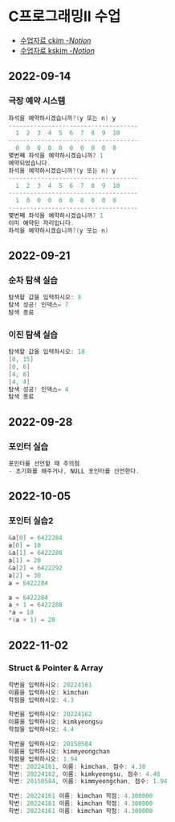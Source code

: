 # C프로그래밍II 수업
- [수업자료 ckim -*Notion*](https://charm-aluminum-6c2.notion.site/C-2-2b62c8d09ffc4522800e7f551e7d99f8)
- [수업자료 kskim -*Notion*](https://juniper-clef-fd2.notion.site/C-II-586ce7f8ff0440cd8d49df9580dbe4b8)

## 2022-09-14
### 극장 예약 시스템
``` c
좌석을 예약하시겠습니까?(y 또는 n) y
------------------------------------
  1  2  3  4  5  6  7  8  9  10
------------------------------------
  0  0  0  0  0  0  0  0  0  0
몇번째 좌석을 예약하시겠습니까? 1
예약되었습니다.
좌석을 예약하시겠습니까?(y 또는 n) y
------------------------------------
  1  2  3  4  5  6  7  8  9  10
------------------------------------
  1  0  0  0  0  0  0  0  0  0
------------------------------------
몇번째 좌석을 예약하시겠습니까? 1
이미 예약된 자리입니다.
좌석을 예약하시겠습니까?(y 또는 n)
```

## 2022-09-21
### 순차 탐색 실습
```c
탐색할 값을 입력하시오: 8
탐색 성공! 인덱스= 7 
탐색 종료
```  
  
### 이진 탐색 실습
```c
탐색할 값을 입력하시오: 18
[0, 15]
[0, 6]
[4, 6]
[4, 4]
탐색 성공! 인덱스= 4 
탐색 종료
```

## 2022-09-28
### 포인터 실습
```c
포인터를 선언할 때 주의점
- 초기화를 해주거나, NULL 포인터를 선언한다.
```

## 2022-10-05
### 포인터 실습2

``` c
&a[0] = 6422284
a[0] = 10      
&a[1] = 6422288
a[1] = 20      
&a[2] = 6422292
a[2] = 30      
a = 6422284  
```

``` c
a = 6422284    
a + 1 = 6422288
*a = 10        
*(a + 1) = 20  
```

## 2022-11-02
### Struct & Pointer & Array

``` c
학번을 입력하시오: 20224161
이름을 입력하시오: kimchan
학점을 입력하시오: 4.3

학번을 입력하시오: 20224162
이름을 입력하시오: kimkyeongsu
학점을 입력하시오: 4.4

학번을 입력하시오: 20150584
이름을 입력하시오: kimmyeongchan
학점을 입력하시오: 1.94
학번: 20224161, 이름: kimchan, 점수: 4.30  
학번: 20224162, 이름: kimkyeongsu, 점수: 4.40
학번: 20150584, 이름: kimmyeongchan, 점수: 1.94
```

``` c
학번: 20224161 이름: kimchan 학점: 4.300000
학번: 20224161 이름: kimchan 학점: 4.300000
학번: 20224161 이름: kimchan 학점: 4.300000
```
